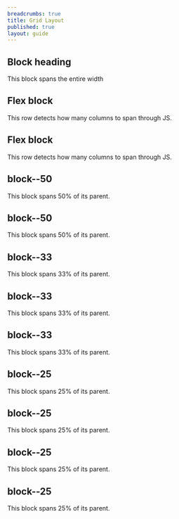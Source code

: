 ```yaml
---
breadcrumbs: true
title: Grid Layout
published: true
layout: guide
---
```


<div class="block">
  <h2 class="heading--block">Block heading</h2>
  This block spans the entire width
</div>

<div class="flex-blocks">
  <div class="block">
    <h2 class="heading--block">Flex block</h2>
    This row detects how many columns to span through JS.
  </div>

  <div class="block">
    <h2 class="heading--block">Flex block</h2>
    This row detects how many columns to span through JS.
  </div>
</div>

<div class="block--container">
  <div class="block block--50">
    <h2 class="heading--block">block--50</h2>
    This block spans 50% of its parent.
  </div>

  <div class="block block--50">
    <h2 class="heading--block">block--50</h2>
    This block spans 50% of its parent.
  </div>
</div>

<div class="block--container">
  <div class="block block--33">
    <h2 class="heading--block">block--33</h2>
    This block spans 33% of its parent.
  </div>

  <div class="block block--33">
    <h2 class="heading--block">block--33</h2>
    This block spans 33% of its parent.
  </div>

  <div class="block block--33">
    <h2 class="heading--block">block--33</h2>
    This block spans 33% of its parent.
  </div>
</div>

<div class="block--container">
  <div class="block block--25">
    <h2 class="heading--block">block--25</h2>
    This block spans 25% of its parent.
  </div>

  <div class="block block--25">
    <h2 class="heading--block">block--25</h2>
    This block spans 25% of its parent.
  </div>

  <div class="block block--25">
    <h2 class="heading--block">block--25</h2>
    This block spans 25% of its parent.
  </div>

  <div class="block block--25">
    <h2 class="heading--block">block--25</h2>
    This block spans 25% of its parent.
  </div>
</div>
